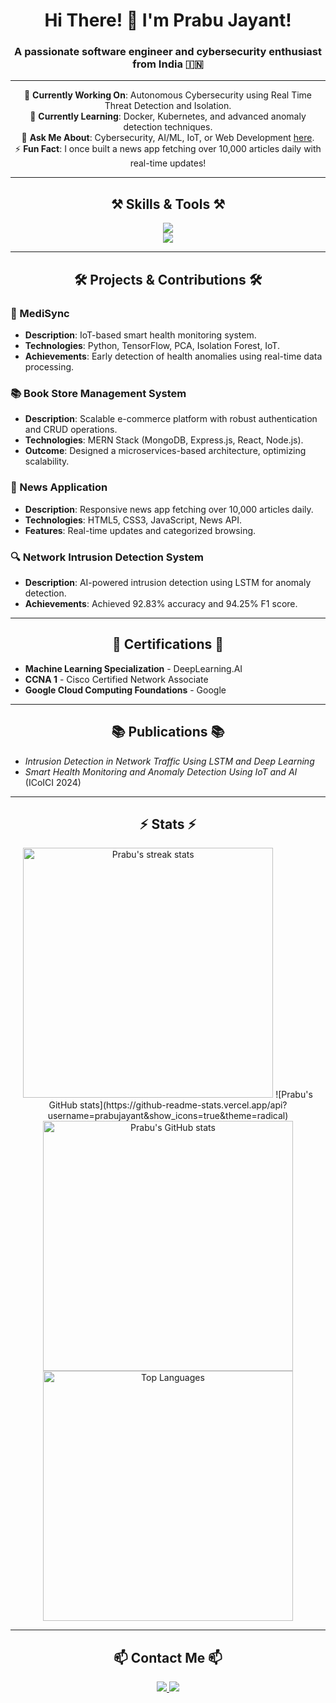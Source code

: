 <h1 align="center">
    Hi There! 👋 I'm Prabu Jayant!
</h1>

<h3 align="center">A passionate software engineer and cybersecurity enthusiast from India 🇮🇳</h3>

---

<div align="center">

🔭 **Currently Working On**: Autonomous Cybersecurity using Real Time Threat Detection and Isolation.  
🌱 **Currently Learning**: Docker, Kubernetes, and advanced anomaly detection techniques.  
💬 **Ask Me About**: Cybersecurity, AI/ML, IoT, or Web Development [here](mailto:prabu.jayant2022@gmail.com).  
⚡ **Fun Fact**: I once built a news app fetching over 10,000 articles daily with real-time updates!

</div>

---

<h2 align="center">⚒️ Skills & Tools ⚒️</h2>

<div align="center">
    <img src="https://skillicons.dev/icons?i=python,java,javascript,react,nodejs,flask,django,tensorflow,postgresql,mongodb,git,docker,kubernetes,linux,cpp" /><br>
    <img src="https://skillicons.dev/icons?i=html,css,bootstrap,vscode,figma" />
</div>

---

<h2 align="center">🛠️ Projects & Contributions 🛠️</h2>

### 🔐 MediSync
- **Description**: IoT-based smart health monitoring system.  
- **Technologies**: Python, TensorFlow, PCA, Isolation Forest, IoT.  
- **Achievements**: Early detection of health anomalies using real-time data processing.

### 📚 Book Store Management System
- **Description**: Scalable e-commerce platform with robust authentication and CRUD operations.  
- **Technologies**: MERN Stack (MongoDB, Express.js, React, Node.js).  
- **Outcome**: Designed a microservices-based architecture, optimizing scalability.

### 📰 News Application
- **Description**: Responsive news app fetching over 10,000 articles daily.  
- **Technologies**: HTML5, CSS3, JavaScript, News API.  
- **Features**: Real-time updates and categorized browsing.

### 🔍 Network Intrusion Detection System
- **Description**: AI-powered intrusion detection using LSTM for anomaly detection.  
- **Achievements**: Achieved 92.83% accuracy and 94.25% F1 score.

---

<h2 align="center">📜 Certifications 📜</h2>

- **Machine Learning Specialization** - DeepLearning.AI  
- **CCNA 1** - Cisco Certified Network Associate  
- **Google Cloud Computing Foundations** - Google  

---

<h2 align="center">📚 Publications 📚</h2>

- *Intrusion Detection in Network Traffic Using LSTM and Deep Learning*  
- *Smart Health Monitoring and Anomaly Detection Using IoT and AI* (ICoICI 2024)  

---

<h2 align="center">⚡ Stats ⚡</h2>
<div align="center">
  <img width="400" src="https://github-readme-streak-stats.herokuapp.com/?user=prabujayant&theme=react" alt="Prabu's streak stats"/>
  ![Prabu's GitHub stats](https://github-readme-stats.vercel.app/api?username=prabujayant&show_icons=true&theme=radical)
  <img width="400" src="https://github-readme-stats.vercel.app/api?username=prabujayant&show_icons=true&theme=react" alt="Prabu's GitHub stats"/>
  <br/>
  <img width="400" src="https://github-readme-stats.vercel.app/api/top-langs/?username=prabujayant&layout=compact&theme=react" alt="Top Languages"/>
</div>

---

<h2 align="center">📫 Contact Me 📫</h2>

<div align="center">
  <a href="mailto:prabu.jayant2022@gmail.com">
    <img src="https://img.shields.io/badge/Gmail-D14836?style=for-the-badge&logo=gmail&logoColor=white" />
  </a>
  <a href="https://www.linkedin.com/in/prabu-jayant-6b316b251" target="_blank">
    <img src="https://img.shields.io/badge/LinkedIn-0077B5?style=for-the-badge&logo=linkedin&logoColor=white" />
  </a>
</div>
